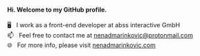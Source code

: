#### Hi. Welcome to my GitHub profile.

🖥️ &nbsp; I work as a front-end developer at abss interactive GmbH\
📫 &nbsp; Feel free to contact me at nenadmarinkovic@protonmail.com\
🌐 &nbsp; For more info, please visit [nenadmarinkovic.com](https://nenadmarinkovic.com)

